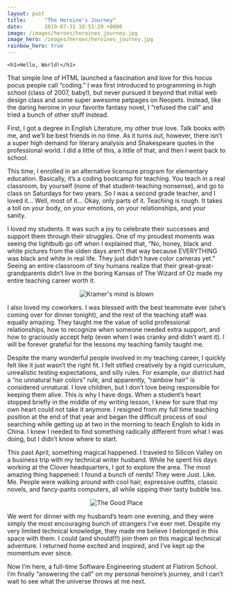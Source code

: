 ```yaml
---
layout: post
title:      "The Heroine's Journey"
date:       2019-07-31 18:53:29 +0000
image: /images/heroes/heroines_journey.jpg
image_hero: /images/heroes/heroines_journey.jpg
rainbow_hero: true
---
```




`<h1>Hello, World!</h1>`

That simple line of HTML launched a fascination and love for this hocus pocus people call “coding.” I was first introduced to programming in high school (class of 2007, baby!), but never pursued it beyond that initial web design class and some super awesome petpages on Neopets. Instead, like the daring heroine in your favorite fantasy novel, I “refused the call” and tried a bunch of other stuff instead.

First, I got a degree in English Literature, my other true love. Talk books with me, and we’ll be best friends in no time. As it turns out, however, there isn’t a super high demand for literary analysis and Shakespeare quotes in the professional world. I did a little of this, a little of that, and then I went back to school.

This time, I enrolled in an alternative licensure program for elementary education. Basically, it’s a coding bootcamp for teaching. You teach in a real classroom, by yourself (none of that student-teaching nonsense), and go to class on Saturdays for two years. So I was a second grade teacher, and I loved it... Well, most of it... Okay, only parts of it. Teaching is rough. It takes a toll on your body, on your emotions, on your relationships, and your sanity.

I loved my students. It was such a joy to celebrate their successes and support them through their struggles. One of my proudest moments was seeing the lightbulb go off when I explained that, “No, honey, black and white pictures from the olden days aren’t that way because EVERYTHING was black and white in real life. They just didn’t have color cameras yet.” Seeing an entire classroom of tiny humans realize that their great-great-grandparents didn’t live in the boring Kansas of The Wizard of Oz made my entire teaching career worth it.

<center><img alt="Kramer's mind is blown" src="https://media.giphy.com/media/OK27wINdQS5YQ/source.gif"></center>

I also loved my coworkers. I was blessed with the best teammate ever (she’s coming over for dinner tonight), and the rest of the teaching staff was equally amazing. They taught me the value of solid professional relationships, how to recognize when someone needed extra support, and how to graciously accept help (even when I was cranky and didn’t want it). I will be forever grateful for the lessons my teaching family taught me.

Despite the many wonderful people involved in my teaching career, I quickly felt like it just wasn’t the right fit. I felt stifled creatively by a rigid curriculum, unrealistic testing expectations, and silly rules. For example, our district had a “no unnatural hair colors” rule, and apparently, “rainbow hair” is considered unnatural. I love children, but I don’t love being responsible for keeping them alive. This is why I have dogs. When a student’s heart stopped briefly in the middle of my writing lesson, I knew for sure that my own heart could not take it anymore. I resigned from my full time teaching position at the end of that year and began the difficult process of soul searching while getting up at two in the morning to teach English to kids in China. I knew I needed to find something radically different from what I was doing, but I didn’t know where to start.

This past April, something magical happened. I traveled to Silicon Valley on a business trip with my technical writer husband. While he spent his days working at the Clover headquarters, I got to explore the area. The most amazing thing happened: I found a bunch of nerds! They were Just. Like. Me. People were walking around with cool hair, expressive outfits, classic novels, and fancy-pants computers, all while sipping their tasty bubble tea.

<center><img alt="The Good Place" src="https://media3.giphy.com/media/iJ2cRDeQkcPXZiHh53/giphy.gif?cid=ecf05e47225a06fc6de2503b35d8ec91bda7cc0b97ee8a62&rid=giphy.gif"></center>

We went for dinner with my husband’s team one evening, and they were simply the most encouraging bunch of strangers I’ve ever met. Despite my very limited technical knowledge, they made me believe I belonged in this space with them. I could (and should!!!) join them on this magical technical adventure. I returned home excited and inspired, and I’ve kept up the momentum ever since.

Now I’m here, a full-time Software Engineering student at Flatiron School. I’m finally “answering the call” on my personal heroine’s journey, and I can’t wait to see what the universe throws at me next.
